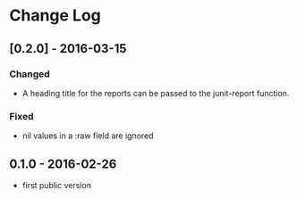 # Change Log

## [0.2.0] - 2016-03-15
### Changed
- A heading title for the reports can be passed to the junit-report function.

### Fixed
- nil values in a :raw field are ignored 

## 0.1.0 - 2016-02-26
- first public version
